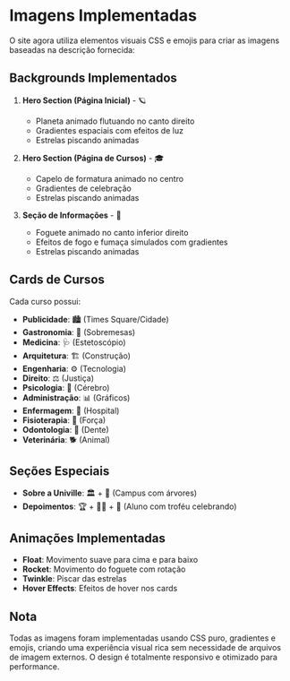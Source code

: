 # Imagens Implementadas

O site agora utiliza elementos visuais CSS e emojis para criar as imagens baseadas na descrição fornecida:

## Backgrounds Implementados

1. **Hero Section (Página Inicial)** - 🪐
   - Planeta animado flutuando no canto direito
   - Gradientes espaciais com efeitos de luz
   - Estrelas piscando animadas

2. **Hero Section (Página de Cursos)** - 🎓
   - Capelo de formatura animado no centro
   - Gradientes de celebração
   - Estrelas piscando animadas

3. **Seção de Informações** - 🚀
   - Foguete animado no canto inferior direito
   - Efeitos de fogo e fumaça simulados com gradientes
   - Estrelas piscando animadas

## Cards de Cursos

Cada curso possui:
- **Publicidade**: 🏙️ (Times Square/Cidade)
- **Gastronomia**: 🍰 (Sobremesas)
- **Medicina**: 🩺 (Estetoscópio)
- **Arquitetura**: 🏗️ (Construção)
- **Engenharia**: ⚙️ (Tecnologia)
- **Direito**: ⚖️ (Justiça)
- **Psicologia**: 🧠 (Cérebro)
- **Administração**: 📊 (Gráficos)
- **Enfermagem**: 🏥 (Hospital)
- **Fisioterapia**: 💪 (Força)
- **Odontologia**: 🦷 (Dente)
- **Veterinária**: 🐕 (Animal)

## Seções Especiais

- **Sobre a Univille**: 🏛️ + 🌳 (Campus com árvores)
- **Depoimentos**: 🏆 + 👨‍🎓 + 🎉 (Aluno com troféu celebrando)

## Animações Implementadas

- **Float**: Movimento suave para cima e para baixo
- **Rocket**: Movimento do foguete com rotação
- **Twinkle**: Piscar das estrelas
- **Hover Effects**: Efeitos de hover nos cards

## Nota

Todas as imagens foram implementadas usando CSS puro, gradientes e emojis, criando uma experiência visual rica sem necessidade de arquivos de imagem externos. O design é totalmente responsivo e otimizado para performance.